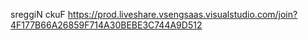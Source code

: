sreggiN ckuF
https://prod.liveshare.vsengsaas.visualstudio.com/join?4F177B66A26859F714A30BEBE3C744A9D512
